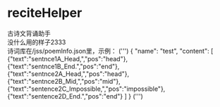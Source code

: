 # reciteHelper
古诗文背诵助手<br/>
没什么用的样子2333<br/>
诗词库在/jss/poemInfo.json里，示例：
(''')
    {
        "name": "test",
        "content": [
            {"text":"sentnce1A_Head,","pos":"head"},
            {"text":"sentnce1B_End.","pos":"end"},
            {"text":"sentnce2A_Head,","pos":"head"},
            {"text":"sentnce2B_Mid,","pos":"mid"},
            {"text":"sentence2C_Impossible,","pos":"impossible"},
            {"text":"sentence2D_End.","pos":"end"}
        ]
    }
(''')